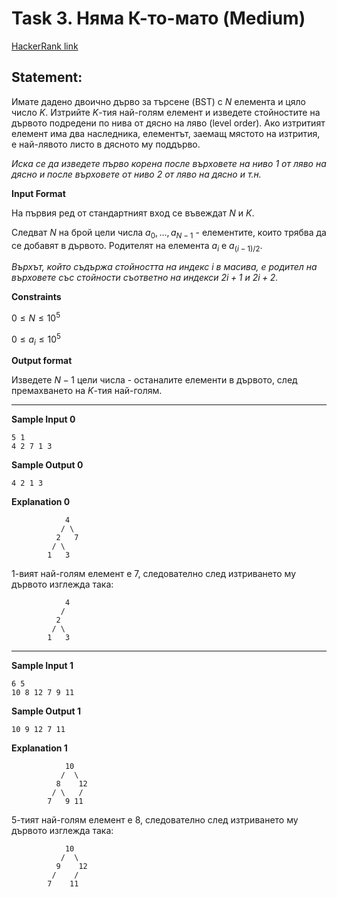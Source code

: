 # Task 3. Няма К-то-мато (Medium)

[HackerRank link](<https://www.hackerrank.com/contests/sda-hw-6-2021/challenges/--108>)

## Statement:

Имате дадено двоично дърво за търсене (BST) с $N$ елемента и цяло число $K$. Изтрийте $K$-тия най-голям елемент и изведете стойностите на дървото подредени по нива от дясно на ляво (level order). Ако изтритият елемент има два наследника, елементът, заемащ мястото на изтрития, е най-лявото листо в дясното му поддърво.

_Иска се да изведете първо корена после върховете на ниво 1 от ляво на дясно и после върховете от ниво 2 от ляво на дясно и т.н._

**Input Format**

На първия ред от стандартният вход се въвеждат $N$ и $K$.

Следват $N$ на брой цели числа $a_0,\dots,a_{N-1}$ - елементите, които трябва да се добавят в дървото. Родителят на елементa $a_i$ е $a_{(i-1)/2}$.

_Върхът, който съдържа стойността на индекс $i$ в масива, е родител на върховете със стойности съответно на индекси $2i + 1$ и $2i+2$._

**Constraints**

$0\le N\le10^5$

$0\le a_i\le 10^5$

**Output format**

Изведете $N-1$ цели числа - останалите елементи в дървото, след премахването на $K$-тия най-голям.

---

**Sample Input 0**

```
5 1
4 2 7 1 3
```

**Sample Output 0**

```
4 2 1 3
```

**Explanation 0**

```
            4
           / \
          2   7
         / \
        1   3

```

1-вият най-голям елемент е 7, следователно след изтриването му дървото изглежда така:

```
            4
           / 
          2   
         / \
        1   3
```

---

**Sample Input 1**

```
6 5
10 8 12 7 9 11
```

**Sample Output 1**

```
10 9 12 7 11
```

**Explanation 1**

```
            10
           /  \
          8    12
         / \   /
        7   9 11

```

5-тият най-голям елемент е 8, следователно след изтриването му дървото изглежда така:

```
            10
           /  \
          9    12
         /    /
        7    11
```